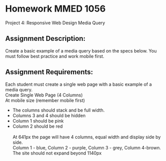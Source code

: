# Homework MMED 1056
Project 4: Responsive Web Design Media Query
<br>
## Assignment Description:
Create a basic example of a media query based on the specs below. You must follow best
practice and work mobile first.<br>
## Assignment Requirements:
Each student must create a single web page with a basic example of a media query.<br>
Create Single Web Page (4 Columns)<br>
At mobile size (remember mobile first)<br>
- The columns should stack and be full width.<br>
- Columns 3 and 4 should be hidden<br>
- Column 1 should be pink<br>
- Column 2 should be red<br><br>
At 641px the page will have 4 columns, equal width and display side by side.<br>
Column 1 - blue, Column 2 - purple, Column 3 - grey, Column 4-brown.<br>
The site should not expand beyond 1140px<br>

